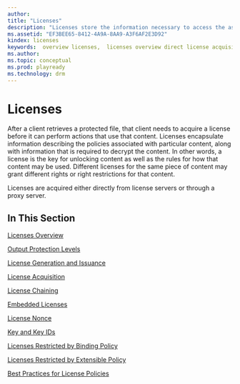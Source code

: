 ```yaml
---
author:
title: "Licenses"
description: "Licenses store the information necessary to access the associated content and store the rules by which that content can be accessed."
ms.assetid: "EF3BEE65-8412-4A9A-8AA9-A3F6AF2E3D92"
kindex: licenses
keywords:  overview licenses,  licenses overview direct license acquisition,  licenses overview predelivery
ms.author:
ms.topic: conceptual
ms.prod: playready
ms.technology: drm
---
```



# Licenses

After a client retrieves a protected file, that client needs to acquire a license before it can perform actions that use that content. Licenses encapsulate information describing the policies associated with particular content, along with information that is required to decrypt the content. In other words, a license is the key for unlocking content as well as the rules for how that content may be used. Different licenses for the same piece of content may grant different rights or right restrictions for that content.

Licenses are acquired either directly from license servers or through a proxy server.

## In This Section

[Licenses Overview](licensesoverview.md)

[Output Protection Levels](outputprotectionlevels.md)

[License Generation and Issuance](licensegenerationandissuance.md)

[License Acquisition](licenseacquisition.md)

[License Chaining](licensechaining.md)

[Embedded Licenses](embeddedlicenses.md)

[License Nonce](licensenonce.md)

[Key and Key IDs](keyandkeyidskids1.md)

[Licenses Restricted by Binding Policy](licensesrestrictedbybindingpolicy.md)

[Licenses Restricted by Extensible Policy](licensesrestrictedbyextensiblepolicy.md)

[Best Practices for License Policies](bestpractices.md)
